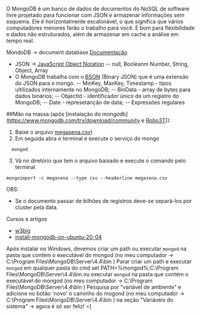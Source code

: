 O MongoDB é um banco de dados de documentos do NoSQL de software livre projetado para funcionar com JSON e armazenar informações sem esquema. Ele é horizontalmente escalonável, o que significa que vários computadores menores farão o trabalho para você. É bom para flexibilidade e dados não estruturados, além de armazenar em cache a análise em tempo real.

MondoDB -> document database [Documentação](https://docs.mongodb.com/manual/tutorial/manage-mongodb-processes/)

- JSON -> [JavaScript Object Notation](https://www.json.org)
-- null, Booleanm Number, String, Object, Array
- O MongoDB trabalha com o [BSON](http://bsonspec.org) (Binary JSON) que é uma extensão do JSON para o mongo.
-- MinKey, MaxKey, Timestamp - tipos ultilizados internamente no MongoDB;
-- BinData - array de bytes para dados binários;
-- ObjectId - identificador único de um registro do MongoDB;
-- Date - represetanção de data;
-- Expressões regulares

##Mão na massa (após [instalação do mongodb](https://www.mongodb.com/try/download/community e [Robo3T](https://robomongo.org/download))):
1. Baixe o arquivo [megasena.csv](https://drive.google.com/file/d/10SyxeyRxNn7USzAb9rJwGv_xlQHmcv6w/view?usp=sharing))
2. Em seguida abra o terminal e execute o serviço do mongo
```
  mongod
 ```
 3. Vá no diretório que tem o arquivo baixado e execute o comando pelo terminal
```
mongoimport -c megasena --type csv --headerline megasena.csv
```

OBS:
* Se o documento passar de bilhões de registros deve-se separá-los por cluster pela data.

Cursos e artigos
- [w3big](http://www.w3big.com/pt/mongodb/default.html)
- [install-mongodb-on-ubuntu-20-04](https://www.digitalocean.com/community/tutorials/how-to-install-mongodb-on-ubuntu-20-04)

Após instalar no Windows, devemos criar um path ou executar `mongod` na pasta que contém o executável do mongod (no meu computador -> C:\Program Files\MongoDB\Server\4.4\bin )
Parar criar um path e executar `mongod` em qualquer pasta do cmd
set PATH=%mongod%;C:\Program Files\MongoDB\Server\4.4\bin
ou executar `mongod` na pasta que contém o executável do mongod (no meu computador -> C:\Program Files\MongoDB\Server\4.4\bin )
Pesquisa por "variável de ambiente" e adicione no botão 'novo' o caminho do mogond (no meu computador -> C:\Program Files\MongoDB\Server\4.4\bin ) na seção "Variáveis do sistema" -> agora é só ser feliz! =]
